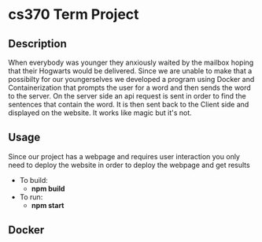 # cs370 Term Project

## Description
When everybody was younger they anxiously waited by the mailbox hoping that their Hogwarts would be delivered. Since we are unable to make that a possibilty for our youngerselves we developed a program using Docker and Containerization that prompts the user for a word and then sends the word to the server. On the server side an api request is sent in order to find the sentences that contain the word. It is then sent back to the Client side and displayed on the website. It works like magic but it's not. 

## Usage
Since our project has a webpage and requires user interaction you only need to deploy the website in order to deploy the webpage and get results

* To build:
  * **npm build** 
* To run:
  * **npm start**


## Docker
